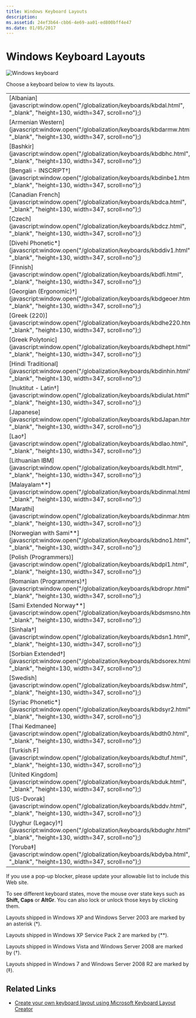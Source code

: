 ```yaml
---
title: Windows Keyboard Layouts
description: 
ms.assetid: 24ef3b64-cbb6-4e69-aa01-ed800bff4e47
ms.date: 01/05/2017
---
```


# Windows Keyboard Layouts

![Windows keyboard](/media/hubs/globalization/IC381691.jpg "Windows keyboard")

Choose a keyboard below to view its layouts.
<table>
<tr><td>[Albanian](javascript:window.open("/globalization/keyboards/kbdal.html", "_blank", "height=130, width=347, scroll=no");)</td><td>[Arabic (101)](javascript:window.open("/globalization/keyboards/kbda1.html", "_blank", "height=130, width=347, scroll=no");)</td><td>[Arabic (102)](javascript:window.open("/globalization/keyboards/kbda2.html", "_blank", "height=130, width=347, scroll=no");)</td><td>[Arabic (102) AZERTY](javascript:window.open("/globalization/keyboards/kbda3.html", "_blank", "height=130, width=347, scroll=no");)</td><td>[Armenian Eastern](javascript:window.open("/globalization/keyboards/kbdarme.html", "_blank", "height=130, width=347, scroll=no");)</td></tr>
<tr><td>[Armenian Western](javascript:window.open("/globalization/keyboards/kbdarmw.html", "_blank", "height=130, width=347, scroll=no");)</td><td>[Assamese - INSCRIPT†](javascript:window.open("/globalization/keyboards/kbdinasa.html", "_blank", "height=130, width=347, scroll=no");)</td><td>[Azeri Cyrillic](javascript:window.open("/globalization/keyboards/kbdaze.html", "_blank", "height=130, width=347, scroll=no");)</td><td>[Azeri Latin](javascript:window.open("/globalization/keyboards/kbdazel.html", "_blank", "height=130, width=347, scroll=no");)</td><td>[Bashkir†](javascript:window.open("/globalization/keyboards/kbdbash.html", "_blank", "height=130, width=347, scroll=no");)</td></tr>
<tr><td>[Bashkir](javascript:window.open("/globalization/keyboards/kbdbhc.html", "_blank", "height=130, width=347, scroll=no");)</td><td>[Belarusian](javascript:window.open("/globalization/keyboards/kbdblr.html", "_blank", "height=130, width=347, scroll=no");)</td><td>[Belgian (Comma)](javascript:window.open("/globalization/keyboards/kbdbene.html", "_blank", "height=130, width=347, scroll=no");)</td><td>[Belgian French](javascript:window.open("/globalization/keyboards/kbdbe.html", "_blank", "height=130, width=347, scroll=no");)</td><td>[Bengali](javascript:window.open("/globalization/keyboards/kbdinben.html", "_blank", "height=130, width=347, scroll=no");)</td></tr>
<tr><td>[Bengali - INSCRIPT†](javascript:window.open("/globalization/keyboards/kbdinbe1.html", "_blank", "height=130, width=347, scroll=no");)</td><td>[Bengali - INSCRIPT (Legacy)**](javascript:window.open("/globalization/keyboards/kbdinbe1.html", "_blank", "height=130, width=347, scroll=no");)</td><td>[Bulgarian (Phonetic Traditional)‡](javascript:window.open("/globalization/keyboards/kbdbgph1.html", "_blank", "height=130, width=347, scroll=no");)</td><td>[Bulgarian (Phonetic)†](javascript:window.open("/globalization/keyboards/kbdbgph.html", "_blank", "height=130, width=347, scroll=no");)</td><td>[Bulgarian (Typewriter)†](javascript:window.open("/globalization/keyboards/kbdbu.html", "_blank", "height=130, width=347, scroll=no");)</td></tr>
<tr><td>[Canadian French](javascript:window.open("/globalization/keyboards/kbdca.html", "_blank", "height=130, width=347, scroll=no");)</td><td>[Canadian French (Legacy)](javascript:window.open("/globalization/keyboards/kbdfc.html", "_blank", "height=130, width=347, scroll=no");)</td><td>[Canadian Multilingual Standard](javascript:window.open("/globalization/keyboards/kbdcan.html", "_blank", "height=130, width=347, scroll=no");)</td><td>[Chinese Bopomofo IME](javascript:window.open("/globalization/keyboards/kbdTCBO.html", "_blank", "height=130, width=347, scroll=no");)</td><td>[Chinese ChaJei IME](javascript:window.open("/globalization/keyboards/kbdTCCJ.html", "_blank", "height=130, width=347, scroll=no");)</td></tr>
<tr><td>[Czech](javascript:window.open("/globalization/keyboards/kbdcz.html", "_blank", "height=130, width=347, scroll=no");)</td><td>[Czech (QWERTY)](javascript:window.open("/globalization/keyboards/kbdcz1.html", "_blank", "height=130, width=347, scroll=no");)</td><td>[Czech Programmers](javascript:window.open("/globalization/keyboards/kbdcz2.html", "_blank", "height=130, width=347, scroll=no");)</td><td>[Danish](javascript:window.open("/globalization/keyboards/kbdda.html", "_blank", "height=130, width=347, scroll=no");)</td><td>[Devanagari - INSCRIPT](javascript:window.open("/globalization/keyboards/kbdindev.html", "_blank", "height=130, width=347, scroll=no");)</td></tr>
<tr><td>[Divehi Phonetic*](javascript:window.open("/globalization/keyboards/kbddiv1.html", "_blank", "height=130, width=347, scroll=no");)</td><td>[Divehi Typewriter*](javascript:window.open("/globalization/keyboards/kbddiv2.html", "_blank", "height=130, width=347, scroll=no");)</td><td>[Dutch](javascript:window.open("/globalization/keyboards/kbdne.html", "_blank", "height=130, width=347, scroll=no");)</td><td>[Estonian](javascript:window.open("/globalization/keyboards/kbdest.html", "_blank", "height=130, width=347, scroll=no");)</td><td>[Faeroese](javascript:window.open("/globalization/keyboards/kbdfo.html", "_blank", "height=130, width=347, scroll=no");)</td></tr>
<tr><td>[Finnish](javascript:window.open("/globalization/keyboards/kbdfi.html", "_blank", "height=130, width=347, scroll=no");)</td><td>[Finnish with Sami**](javascript:window.open("/globalization/keyboards/kbdfi1.html", "_blank", "height=130, width=347, scroll=no");)</td><td>[French](javascript:window.open("/globalization/keyboards/kbdfr.html", "_blank", "height=130, width=347, scroll=no");)</td><td>[Gaelic](javascript:window.open("/globalization/keyboards/kbdgae.html", "_blank", "height=130, width=347, scroll=no");)</td><td>[Georgian](javascript:window.open("/globalization/keyboards/kbdgeo.html", "_blank", "height=130, width=347, scroll=no");)</td></tr>
<tr><td>[Georgian (Ergonomic)†](javascript:window.open("/globalization/keyboards/kbdgeoer.html", "_blank", "height=130, width=347, scroll=no");)</td><td>[Georgian (QWERTY)†](javascript:window.open("/globalization/keyboards/kbdgeoqw.html", "_blank", "height=130, width=347, scroll=no");)</td><td>[German](javascript:window.open("/globalization/keyboards/kbdgr.html", "_blank", "height=130, width=347, scroll=no");)</td><td>[German (IBM)](javascript:window.open("/globalization/keyboards/kbdgr1.html", "_blank", "height=130, width=347, scroll=no");)</td><td>[Greek](javascript:window.open("/globalization/keyboards/kbdhe.html", "_blank", "height=130, width=347, scroll=no");)</td></tr>
<tr><td>[Greek (220)](javascript:window.open("/globalization/keyboards/kbdhe220.html", "_blank", "height=130, width=347, scroll=no");)</td><td>[Greek (220) Latin](javascript:window.open("/globalization/keyboards/kbdhela2.html", "_blank", "height=130, width=347, scroll=no");)</td><td>[Greek (319)](javascript:window.open("/globalization/keyboards/kbdhe319.html", "_blank", "height=130, width=347, scroll=no");)</td><td>[Greek (319) Latin](javascript:window.open("/globalization/keyboards/kbdhela3.html", "_blank", "height=130, width=347, scroll=no");)</td><td>[Greek Latin](javascript:window.open("/globalization/keyboards/kbdgkl.html", "_blank", "height=130, width=347, scroll=no");)</td></tr>
<tr><td>[Greek Polytonic](javascript:window.open("/globalization/keyboards/kbdhept.html", "_blank", "height=130, width=347, scroll=no");)</td><td>[Greenlandic†](javascript:window.open("/globalization/keyboards/kbdgrlnd.html", "_blank", "height=130, width=347, scroll=no");)</td><td>[Gujarati*](javascript:window.open("/globalization/keyboards/kbdinguj.html", "_blank", "height=130, width=347, scroll=no");)</td><td>[Hausa‡](javascript:window.open("/globalization/keyboards/kbdhau.html", "_blank", "height=130, width=347, scroll=no");)</td><td>[Hebrew](javascript:window.open("/globalization/keyboards/kbdheb.html", "_blank", "height=130, width=347, scroll=no");)</td></tr>
<tr><td>[Hindi Traditional](javascript:window.open("/globalization/keyboards/kbdinhin.html", "_blank", "height=130, width=347, scroll=no");)</td><td>[Hungarian](javascript:window.open("/globalization/keyboards/kbdhu.html", "_blank", "height=130, width=347, scroll=no");)</td><td>[Hungarian 101-key](javascript:window.open("/globalization/keyboards/kbdhu1.html", "_blank", "height=130, width=347, scroll=no");)</td><td>[Icelandic](javascript:window.open("/globalization/keyboards/kbdic.html", "_blank", "height=130, width=347, scroll=no");)</td><td>[Igbo‡](javascript:window.open("/globalization/keyboards/kbdibo.html", "_blank", "height=130, width=347, scroll=no");)</td></tr>
<tr><td>[Inuktitut - Latin†](javascript:window.open("/globalization/keyboards/kbdiulat.html", "_blank", "height=130, width=347, scroll=no");)</td><td>[Inuktitut - Naqittuat†](javascript:window.open("/globalization/keyboards/kbdinuk2.html", "_blank", "height=130, width=347, scroll=no");)</td><td>[Irish](javascript:window.open("/globalization/keyboards/kbdir.html", "_blank", "height=130, width=347, scroll=no");)</td><td>[Italian](javascript:window.open("/globalization/keyboards/kbdit.html", "_blank", "height=130, width=347, scroll=no");)</td><td>[Italian (142)](javascript:window.open("/globalization/keyboards/kbdit142.html", "_blank", "height=130, width=347, scroll=no");)</td></tr>
<tr><td>[Japanese](javascript:window.open("/globalization/keyboards/kbdJapan.html", "_blank", "height=130, width=347, scroll=no");)</td><td>[Kannada*](javascript:window.open("/globalization/keyboards/kbdinkan.html", "_blank", "height=130, width=347, scroll=no");)</td><td>[Kazakh](javascript:window.open("/globalization/keyboards/kbdkaz.html", "_blank", "height=130, width=347, scroll=no");)</td><td>[Korean](javascript:window.open("/globalization/keyboards/kbdKorea.html", "_blank", "height=130, width=347, scroll=no");)</td><td>[Kyrgyz (Cyrillic)*](javascript:window.open("/globalization/keyboards/kbdKyr.html", "_blank", "height=130, width=347, scroll=no");)</td></tr>
<tr><td>[Lao†](javascript:window.open("/globalization/keyboards/kbdlao.html", "_blank", "height=130, width=347, scroll=no");)</td><td>[Latin American](javascript:window.open("/globalization/keyboards/kbdla.html", "_blank", "height=130, width=347, scroll=no");)</td><td>[Latvian](javascript:window.open("/globalization/keyboards/kbdlv.html", "_blank", "height=130, width=347, scroll=no");)</td><td>[Latvian (QWERTY)](javascript:window.open("/globalization/keyboards/kbdlv1.html", "_blank", "height=130, width=347, scroll=no");)</td><td>[Lithuanian](javascript:window.open("/globalization/keyboards/kbdlt1.html", "_blank", "height=130, width=347, scroll=no");)</td></tr>
<tr><td>[Lithuanian IBM](javascript:window.open("/globalization/keyboards/kbdlt.html", "_blank", "height=130, width=347, scroll=no");)</td><td>[Lithuanian Standard†](javascript:window.open("/globalization/keyboards/kbdlt2.html", "_blank", "height=130, width=347, scroll=no");)</td><td>[Luxembourgish†](javascript:window.open("/globalization/keyboards/kbdsf.html", "_blank", "height=130, width=347, scroll=no");)</td><td>[Macedonian (FYROM)](javascript:window.open("/globalization/keyboards/kbdmac.html", "_blank", "height=130, width=347, scroll=no");)</td><td>[Macedonian (FYROM) - Standard†](javascript:window.open("/globalization/keyboards/kbdmacst.html", "_blank", "height=130, width=347, scroll=no");)</td></tr>
<tr><td>[Malayalam**](javascript:window.open("/globalization/keyboards/kbdinmal.html", "_blank", "height=130, width=347, scroll=no");)</td><td>[Maori**](javascript:window.open("/globalization/keyboards/kbdmaori.html", "_blank", "height=130, width=347, scroll=no");)</td><td>[Maltese 47**](javascript:window.open("/globalization/keyboards/kbdmlt47.html", "_blank", "height=130, width=347, scroll=no");)</td><td>[Maltese 48**](javascript:window.open("/globalization/keyboards/kbdmlt48.html", "_blank", "height=130, width=347, scroll=no");)</td><td>[Maori†](javascript:window.open("/globalization/keyboards/kbdmaori.html", "_blank", "height=130, width=347, scroll=no");)</td></tr>
<tr><td>[Marathi](javascript:window.open("/globalization/keyboards/kbdinmar.html", "_blank", "height=130, width=347, scroll=no");)</td><td>[Mongolian (Cyrillic)*](javascript:window.open("/globalization/keyboards/kbdmon.html", "_blank", "height=130, width=347, scroll=no");)</td><td>[Mongolian (Mongolian Script)†](javascript:window.open("/globalization/keyboards/kbdmonmo.html", "_blank", "height=130, width=347, scroll=no");)</td><td>[Nepali†](javascript:window.open("/globalization/keyboards/kbdnepr.html", "_blank", "height=130, width=347, scroll=no");)</td><td>[Norwegian](javascript:window.open("/globalization/keyboards/kbdno.html", "_blank", "height=130, width=347, scroll=no");)</td></tr>
<tr><td>[Norwegian with Sami**](javascript:window.open("/globalization/keyboards/kbdno1.html", "_blank", "height=130, width=347, scroll=no");)</td><td>[Oriya†](javascript:window.open("/globalization/keyboards/kbdinori.html", "_blank", "height=130, width=347, scroll=no");)</td><td>[Pashto (Afghanistan)†](javascript:window.open("/globalization/keyboards/kbdpash.html", "_blank", "height=130, width=347, scroll=no");)</td><td>[Persian](javascript:window.open("/globalization/keyboards/kbdfa.html", "_blank", "height=130, width=347, scroll=no");)</td><td>[Polish (214)](javascript:window.open("/globalization/keyboards/kbdpl.html", "_blank", "height=130, width=347, scroll=no");)</td></tr>
<tr><td>[Polish (Programmers)](javascript:window.open("/globalization/keyboards/kbdpl1.html", "_blank", "height=130, width=347, scroll=no");)</td><td>[Portuguese](javascript:window.open("/globalization/keyboards/kbdpo.html", "_blank", "height=130, width=347, scroll=no");)</td><td>[Portuguese (Brazilian ABNT)](javascript:window.open("/globalization/keyboards/kbdbr.html", "_blank", "height=130, width=347, scroll=no");)</td><td>[Punjabi (Gurmukhi)*](javascript:window.open("/globalization/keyboards/kbdinpun.html", "_blank", "height=130, width=347, scroll=no");)</td><td>[Romanian (Legacy)](javascript:window.open("/globalization/keyboards/kbdro.html", "_blank", "height=130, width=347, scroll=no");)</td></tr>
<tr><td>[Romanian (Programmers)†](javascript:window.open("/globalization/keyboards/kbdropr.html", "_blank", "height=130, width=347, scroll=no");)</td><td>[Romanian (Standard)†](javascript:window.open("/globalization/keyboards/kbdrost.html", "_blank", "height=130, width=347, scroll=no");)</td><td>[Russian](javascript:window.open("/globalization/keyboards/kbdru.html", "_blank", "height=130, width=347, scroll=no");)</td><td>[Russian (Typewriter)](javascript:window.open("/globalization/keyboards/kbdru1.html", "_blank", "height=130, width=347, scroll=no");)</td><td>[Sami Extended Finland-Sweden**](javascript:window.open("/globalization/keyboards/kbdsmsfi.html", "_blank", "height=130, width=347, scroll=no");)</td></tr>
<tr><td>[Sami Extended Norway**](javascript:window.open("/globalization/keyboards/kbdsmsno.html", "_blank", "height=130, width=347, scroll=no");)</td><td>[Serbian (Cyrillic)](javascript:window.open("/globalization/keyboards/kbdycc.html", "_blank", "height=130, width=347, scroll=no");)</td><td>[Serbian (Latin)](javascript:window.open("/globalization/keyboards/kbdycl.html", "_blank", "height=130, width=347, scroll=no");)</td><td>[Sesotho sa Leboa‡](javascript:window.open("/globalization/keyboards/kbdnso1.html", "_blank", "height=130, width=347, scroll=no");)</td><td>[Setawana‡](javascript:window.open("/globalization/keyboards/kbdnso.html", "_blank", "height=130, width=347, scroll=no");)</td></tr>
<tr><td>[Sinhala†](javascript:window.open("/globalization/keyboards/kbdsn1.html", "_blank", "height=130, width=347, scroll=no");)</td><td>[Sinhala -Wij 9†](javascript:window.open("/globalization/keyboards/kbdsw09.html", "_blank", "height=130, width=347, scroll=no");)</td><td>[Slovak](javascript:window.open("/globalization/keyboards/kbdsl.html", "_blank", "height=130, width=347, scroll=no");)</td><td>[Slovak (QWERTY)](javascript:window.open("/globalization/keyboards/kbdsl1.html", "_blank", "height=130, width=347, scroll=no");)</td><td>[Slovenian](javascript:window.open("/globalization/keyboards/kbdcr.html", "_blank", "height=130, width=347, scroll=no");)</td></tr>
<tr><td>[Sorbian Extended†](javascript:window.open("/globalization/keyboards/kbdsorex.html", "_blank", "height=130, width=347, scroll=no");)</td><td>[Sorbian Standard‡](javascript:window.open("/globalization/keyboards/kbdsors1.html", "_blank", "height=130, width=347, scroll=no");)</td><td>[Sorbian Standard (Legacy)†](javascript:window.open("/globalization/keyboards/kbdsorst.html", "_blank", "height=130, width=347, scroll=no");)</td><td>[Spanish](javascript:window.open("/globalization/keyboards/kbdsp.html", "_blank", "height=130, width=347, scroll=no");)</td><td>[Spanish Variation](javascript:window.open("/globalization/keyboards/kbdes.html", "_blank", "height=130, width=347, scroll=no");)</td></tr>
<tr><td>[Swedish](javascript:window.open("/globalization/keyboards/kbdsw.html", "_blank", "height=130, width=347, scroll=no");)</td><td>[Swedish with Sami](javascript:window.open("/globalization/keyboards/kbdsw1.html", "_blank", "height=130, width=347, scroll=no");)</td><td>[Swiss French](javascript:window.open("/globalization/keyboards/kbdsf.html", "_blank", "height=130, width=347, scroll=no");)</td><td>[Swiss German](javascript:window.open("/globalization/keyboards/kbdsg.html", "_blank", "height=130, width=347, scroll=no");)</td><td>[Syriac Standard*](javascript:window.open("/globalization/keyboards/kbdsyr1.html", "_blank", "height=130, width=347, scroll=no");)</td></tr>
<tr><td>[Syriac Phonetic*](javascript:window.open("/globalization/keyboards/kbdsyr2.html", "_blank", "height=130, width=347, scroll=no");)</td><td>[Tajik†](javascript:window.open("/globalization/keyboards/kbdtajik.html", "_blank", "height=130, width=347, scroll=no");)</td><td>[Tamil](javascript:window.open("/globalization/keyboards/kbdintam.html", "_blank", "height=130, width=347, scroll=no");)</td><td>[Tatar](javascript:window.open("/globalization/keyboards/kbdtat.html", "_blank", "height=130, width=347, scroll=no");)</td><td>[Telugu*](javascript:window.open("/globalization/keyboards/kbdintel.html", "_blank", "height=130, width=347, scroll=no");)</td></tr>
<tr><td>[Thai Kedmanee](javascript:window.open("/globalization/keyboards/kbdth0.html", "_blank", "height=130, width=347, scroll=no");)</td><td>[Thai Kedmanee (non-ShiftLock)](javascript:window.open("/globalization/keyboards/kbdth2.html", "_blank", "height=130, width=347, scroll=no");)</td><td>[Thai Pattachote](javascript:window.open("/globalization/keyboards/kbdth1.html", "_blank", "height=130, width=347, scroll=no");)</td><td>[Thai Pattachote (non-ShiftLock)](javascript:window.open("/globalization/keyboards/kbdth3.html", "_blank", "height=130, width=347, scroll=no");)</td><td>[Tibetan (PRC)‡](javascript:window.open("/globalization/keyboards/kbdtiprc.html", "_blank", "height=130, width=347, scroll=no");)</td></tr>
<tr><td>[Turkish F](javascript:window.open("/globalization/keyboards/kbdtuf.html", "_blank", "height=130, width=347, scroll=no");)</td><td>[Turkish Q](javascript:window.open("/globalization/keyboards/kbdtuq.html", "_blank", "height=130, width=347, scroll=no");)</td><td>[Turkmen†](javascript:window.open("/globalization/keyboards/kbdturme.html", "_blank", "height=130, width=347, scroll=no");)</td><td>[Ukrainian](javascript:window.open("/globalization/keyboards/kbdur.html", "_blank", "height=130, width=347, scroll=no");)</td><td>[Ukrainian (Enhanced)†](javascript:window.open("/globalization/keyboards/kbdur1.html", "_blank", "height=130, width=347, scroll=no");)</td></tr>
<tr><td>[United Kingdom](javascript:window.open("/globalization/keyboards/kbduk.html", "_blank", "height=130, width=347, scroll=no");)</td><td>[United Kingdom Extended**](javascript:window.open("/globalization/keyboards/kbdukx.html", "_blank", "height=130, width=347, scroll=no");)</td><td>[Urdu](javascript:window.open("/globalization/keyboards/kbdurdu.html", "_blank", "height=130, width=347, scroll=no");)</td><td>[US English](javascript:window.open("/globalization/keyboards/kbdus.html", "_blank", "height=130, width=347, scroll=no");)</td><td>[US English (IBM Arabic 238_L)](javascript:window.open("/globalization/keyboards/kbdusa.html", "_blank", "height=130, width=347, scroll=no");)</td></tr>
<tr><td>[US-Dvorak](javascript:window.open("/globalization/keyboards/kbddv.html", "_blank", "height=130, width=347, scroll=no");)</td><td>[US-Dvorak for left hand](javascript:window.open("/globalization/keyboards/kbdusl.html", "_blank", "height=130, width=347, scroll=no");)</td><td>[US-Dvorak for right hand](javascript:window.open("/globalization/keyboards/kbdusr.html", "_blank", "height=130, width=347, scroll=no");)</td><td>[US-International](javascript:window.open("/globalization/keyboards/kbdusx.html", "_blank", "height=130, width=347, scroll=no");)</td><td>[Uyghur‡](javascript:window.open("/globalization/keyboards/kbdughr1.html", "_blank", "height=130, width=347, scroll=no");)</td></tr>
<tr><td>[Uyghur (Legacy)†](javascript:window.open("/globalization/keyboards/kbdughr.html", "_blank", "height=130, width=347, scroll=no");)</td><td>[Uzbek Cyrillic](javascript:window.open("/globalization/keyboards/kbduzb.html", "_blank", "height=130, width=347, scroll=no");)</td><td>[Vietnamese](javascript:window.open("/globalization/keyboards/kbdvntc.html", "_blank", "height=130, width=347, scroll=no");)</td><td>[Wolof‡](javascript:window.open("/globalization/keyboards/kbdwol.html", "_blank", "height=130, width=347, scroll=no");)</td><td>[Yakut‡](javascript:window.open("/globalization/keyboards/kbdyak.html", "_blank", "height=130, width=347, scroll=no");)</td></tr>
<tr><td>[Yoruba‡](javascript:window.open("/globalization/keyboards/kbdyba.html", "_blank", "height=130, width=347, scroll=no");)</td><td></td><td></td><td></td><td></td></tr>
</table>

If you use a pop-up blocker, please update your allowable list to include this Web site.

To see different keyboard states, move the mouse over state keys such as **Shift, Caps** or **AltGr**. You can also lock or unlock those keys by clicking them.

Layouts shipped in Windows XP and Windows Server 2003 are marked by an asterisk (\*).

Layouts shipped in Windows XP Service Pack 2 are marked by (\*\*).

Layouts shipped in Windows Vista and Windows Server 2008 are marked by (†).

Layouts shipped in Windows 7 and Windows Server 2008 R2 are marked by (‡).

## Related Links

- [Create your own keyboard layout using Microsoft Keyboard Layout Creator](https://msdn.microsoft.com/goglobal/bb964665.aspx "Create your own keyboard layout using Microsoft Keyboard Layout Creator")